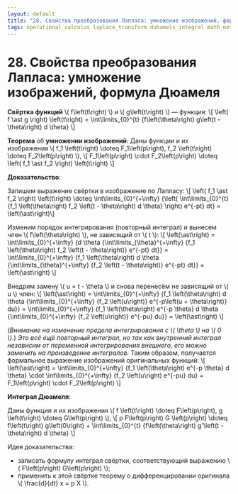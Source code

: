 ```yaml
---
layout: default
title: "28. Свойства преобразования Лапласа: умножение изображений, формула Дюамеля"
tags: operational_calculus laplace_transform duhamels_integral math_notes studying
---
```


# 28. Свойства преобразования Лапласа: умножение изображений, формула Дюамеля

**Свёртка функций** \\( f\left(t\right) \\) и \\( g\left(t\right) \\) &mdash; функция:
\\[ \left( f \ast g \right) \left(t\right) = \int\limits_{0}^{t} {f\left(\theta\right) g\left(t - \theta\right) d \theta} \\]

**Теорема** об **умножении изображений**:
Даны функции и их изображения \\( f_1 \left(t\right) \doteq F_1\left(p\right), f_2 \left(t\right) \doteq F_2\left(p\right) \\),
\\[ F_1\left(p\right) \cdot F_2\left(p\right) \doteq \left( f_1 \ast f_2 \right) \left(t\right) \\]

**Доказательство**:

Запишем выражение свёртки в изображение по Лапласу:
\\[ \left( f_1 \ast f_2 \right) \left(t\right) \doteq \int\limits_{0}^{+\infty} {\left( \int\limits_{0}^{t} {f_1 \left(\theta\right) f_2 \left(t - \theta\right) d \theta} \right) e^{-pt} dt} = \left(\ast\right)\\]

Изменим порядок интегрирования (повторный интеграл) и вынесем член \\( f\left(\theta\right) \\), не зависящий от \\( t \\):
\\[ \left(\ast\right) = \int\limits_{0}^{+\infty} {d \theta {\int\limits_{\theta}^{+\infty} {f_1 \left(\theta\right) f_2 \left(t - \theta\right)}  e^{-pt} dt}} = \int\limits_{0}^{+\infty} {f_1 \left(\theta\right) d \theta {\int\limits_{\theta}^{+\infty} {f_2 \left(t - \theta\right)}  e^{-pt} dt}} = \left(\ast\right) \\]

Внедрим замену \\( u = t - \theta \\) и снова перенесём не зависящий от \\( u \\) член:
\\[ \left(\ast\right) = \int\limits_{0}^{+\infty} {f_1 \left(\theta\right) d \theta {\int\limits_{0}^{+\infty} {f_2 \left(u\right)}  e^{-p\left(u + \theta\right)} du}} = \int\limits_{0}^{+\infty} {f_1 \left(\theta\right) e^{-p \theta} d \theta {\int\limits_{0}^{+\infty} {f_2 \left(u\right)}  e^{-pu} du}} = \left(\ast\right) \\]

(*Внимание на изменение предела интегрирования с \\( \theta \\) на \\( 0 \\).*) *Это всё ещё повторный интеграл, но&nbsp;так&nbsp;как внутренний интеграл независим от переменной интегрирования внешнего, его&nbsp;можно заменить на произведение интегралов.* Таким образом, получается формальное выражение изображений оригинальных функций:
\\[ \left(\ast\right) = \int\limits_{0}^{+\infty} {f_1 \left(\theta\right) e^{-p \theta} d \theta} \cdot \int\limits_{0}^{+\infty} {f_2 \left(u\right)  e^{-pu} du} = F_1\left(p\right) \cdot F_2\left(p\right) \\]

**Интеграл Дюамеля**:

Даны функции и их изображения \\( f \left(t\right) \doteq F\left(p\right), g \left(t\right) \doteq G\left(p\right) \\),
\\[ p F\left(p\right) G \left(p\right) \doteq f\left(t\right) g\left(0\right) + \int\limits_{0}^{t} {f\left(\theta\right) g'\left(t - \theta\right) d \theta} \\]

Идея доказательства:
* записать формулу интеграл свёртки, соответствующий выражению \\( F\left(p\right) G\left(p\right) \\);
* применить к этой свёртке теорему о дифференцировании оригинала \\( \frac{d}{dt} x = p X \\).

